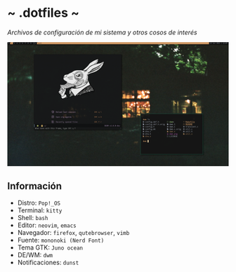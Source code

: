 # ~ .dotfiles ~
*Archivos de configuración de mi sistema y otros cosos de interés*

![](showcase.png)

## Información
- Distro: `Pop!_OS`
- Terminal: `kitty`
- Shell: `bash`
- Editor: `neovim`, `emacs`
- Navegador: `firefox`, `qutebrowser`, `vimb`
- Fuente: `mononoki (Nerd Font)`
- Tema GTK: `Juno ocean`
- DE/WM: `dwm`
- Notificaciones: `dunst`
